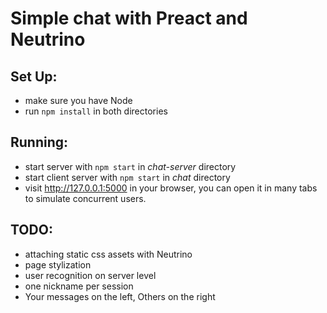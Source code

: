 # Simple chat with Preact and Neutrino

## Set Up:
 - make sure you have Node
 - run `npm install` in both directories

## Running:
 - start server with `npm start` in *chat-server* directory
 - start client server with `npm start` in *chat* directory
 - visit http://127.0.0.1:5000 in your browser, you can open
 it in many tabs to simulate concurrent users.

## TODO:
 - attaching static css assets with Neutrino
 - page stylization
 - user recognition on server level
 - one nickname per session
 - Your messages on the left, Others on the right


